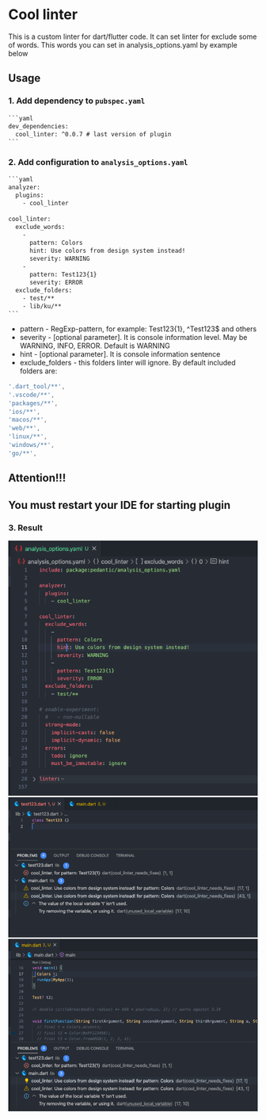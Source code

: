 # Cool linter

  This is a custom linter for dart/flutter code. It can set linter for exclude some of words. This words you can set
  in analysis_options.yaml by example below

## Usage

### 1. Add dependency to `pubspec.yaml`

    ```yaml
    dev_dependencies:
      cool_linter: ^0.0.7 # last version of plugin
    ```

###  2. Add configuration to `analysis_options.yaml`

    ```yaml
    analyzer:
      plugins:
        - cool_linter

    cool_linter:
      exclude_words:
        -
          pattern: Colors
          hint: Use colors from design system instead!
          severity: WARNING
        -
          pattern: Test123{1}
          severity: ERROR
      exclude_folders:
        - test/**
        - lib/ku/**
    ```

  * pattern - RegExp-pattern, for example: Test123{1}, ^Test123$ and others
  * severity - [optional parameter]. It is console information level. May be WARNING, INFO, ERROR. Default is WARNING
  * hint - [optional parameter]. It is console information sentence
  * exclude_folders - this folders linter will ignore. By default included folders are:

  ```dart
  '.dart_tool/**',
  '.vscode/**',
  'packages/**',
  'ios/**',
  'macos/**',
  'web/**',
  'linux/**',
  'windows/**',
  'go/**',
  ```

## Attention!!!
##  You must restart your IDE for starting plugin

### 3. Result

  ![Screenshot](images/analysis_options.yaml.png)
  ![Screenshot](images/linter1.png)
  ![Screenshot](images/linter2.png)